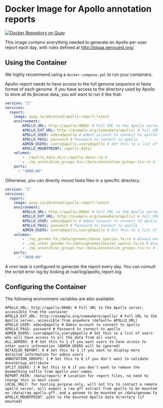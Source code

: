 # Docker Image for Apollo annotation reports

[![Docker Repository on Quay](https://quay.io/repository/abretaud/apollo-report/status "Docker Repository on Quay")](https://quay.io/repository/abretaud/apollo-report)

This image contains everything needed to generate an Apollo per-user report each day, with rules defined at http://bipaa.genouest.org/.

## Using the Container

We highly recommend using a `docker-compose.yml` to run your containers.

Apollo-report needs to have access to the full genome sequence in fasta format of each genome. If you have access to the directory used by Apollo to store all its jbrowse data, you will want to run it like that:

```yaml
version: "2"
services:
  report:
    image: quay.io/abretaud/apollo-report:latest
    environment:
        APOLLO_URL: http://apollo:8080/ # Full URL to the Apollo server
        APOLLO_EXT_URL: http://example.org/somewhere/apollo/ # Full URL to the Apollo server, accessible from anywhere (default= APOLLO_URL)
        APOLLO_USER: admin@apollo # Admin account to connect to apollo
        APOLLO_PASS: password # Password to connect to apollo
        ADMIN_USERS: userx@apollo,usery@apollo # Set this to a list of users who will have access to all the data from all users.
        APOLLO_MOUNTPOINT: /apollo-data/
    volumes:
        - ./apollo_data_dir/:/apollo-data/:ro #
        - ./my_annotation_groups.tsv:/data/annotation_groups.tsv:ro # If you have annotation groups, mount the list file on this location
    ports:
      - "3000:80"
```

Otherwise, you can directly mount fasta files in a specific directory:

```yaml
version: "2"
services:
  report:
    image: quay.io/abretaud/apollo-report:latest
    environment:
        APOLLO_URL: http://apollo:8080/ # Full URL to the Apollo server
        APOLLO_EXT_URL: http://example.org/somewhere/apollo/ # Full URL to the Apollo server, accessible from anywhere (default= APOLLO_URL)
        APOLLO_USER: admin@apollo # Admin account to connect to apollo
        APOLLO_PASS: password # Password to connect to apollo
        ADMIN_USERS: userx@apollo,usery@apollo # Set this to a list of users who will have access to all the data from all users.
    volumes:
        - ./my_genome.fa:/data/genomes/Genus_species.fa:ro # Always mount the genome fasta files to this location, named by organism common name
        - ./my_other_genome.fa:/data/genomes/Genies_specus.fa:ro # Always mount the genome fasta files to this location, named by organism common name
        - ./my_annotation_groups.tsv:/data/annotation_groups.tsv:ro # If you have annotation groups, mount the list file on this location
    ports:
      - "3000:80"
```

A cron task is configured to generate the report every day. You can consult the script error log by looking at /var/log/apollo_report.log.

## Configuring the Container

The following environment variables are also available:

```
APOLLO_URL: http://apollo:8080/ # Full URL to the Apollo server, accessible from the container
APOLLO_EXT_URL: http://example.org/somewhere/apollo/ # Full URL to the Apollo server, accessible from anywhere (default= APOLLO_URL)
APOLLO_USER: admin@apollo # Admin account to connect to apollo
APOLLO_PASS: password # Password to connect to apollo
ADMIN_USERS: userx@apollo,usery@apollo # Set this to a list of users who will have access to all the data from all users.
ALL_ADMINS: 0 # Set this to 1 if you want users to have access to other users information (ADMIN_USERS will be ignored)
DETAILED_REPORT: 0 # Set this to 1 if you want to display more detailed information for admin users
ANNOTATION_GROUPS: 1 # Set this to 0 if you don't want to validate AnnotGroup attribute
SPLIT_USERS: 1 # Set this to 0 if you don't want to remove the @something suffix from apollo user names
REPORT_PATH: /data/report/ # Location for report files, no need to change this in most cases
LOCAL_ONLY: for testing purpose only, will not try to contact a remote apollo server, will expect a raw gff extract from apollo to be mounted on /data/raw_apollo.gff, and a genome to be mounted on /data/genome.fa
APOLLO_MOUNTPOINT: path to the mounted Apollo data directory (if mounted)
```
